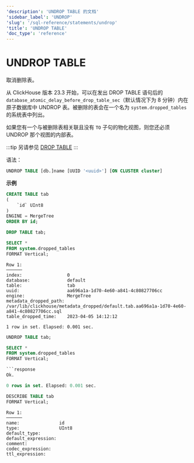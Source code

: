 ```yaml
---
'description': 'UNDROP TABLE 的文档'
'sidebar_label': 'UNDROP'
'slug': '/sql-reference/statements/undrop'
'title': 'UNDROP TABLE'
'doc_type': 'reference'
---
```



# UNDROP TABLE

取消删除表。

从 ClickHouse 版本 23.3 开始，可以在发出 DROP TABLE 语句后的 `database_atomic_delay_before_drop_table_sec`（默认情况下为 8 分钟）内在原子数据库中 UNDROP 表。被删除的表会在一个名为 `system.dropped_tables` 的系统表中列出。

如果您有一个与被删除表相关联且没有 `TO` 子句的物化视图，则您还必须 UNDROP 那个视图的内部表。

:::tip
另请参见 [DROP TABLE](/sql-reference/statements/drop.md)
:::

语法：

```sql
UNDROP TABLE [db.]name [UUID '<uuid>'] [ON CLUSTER cluster]
```

**示例**

```sql
CREATE TABLE tab
(
    `id` UInt8
)
ENGINE = MergeTree
ORDER BY id;

DROP TABLE tab;

SELECT *
FROM system.dropped_tables
FORMAT Vertical;
```

```response
Row 1:
──────
index:                 0
database:              default
table:                 tab
uuid:                  aa696a1a-1d70-4e60-a841-4c80827706cc
engine:                MergeTree
metadata_dropped_path: /var/lib/clickhouse/metadata_dropped/default.tab.aa696a1a-1d70-4e60-a841-4c80827706cc.sql
table_dropped_time:    2023-04-05 14:12:12

1 row in set. Elapsed: 0.001 sec. 
```

```sql
UNDROP TABLE tab;

SELECT *
FROM system.dropped_tables
FORMAT Vertical;

```response
Ok.

0 rows in set. Elapsed: 0.001 sec. 
```

```sql
DESCRIBE TABLE tab
FORMAT Vertical;
```

```response
Row 1:
──────
name:               id
type:               UInt8
default_type:       
default_expression: 
comment:            
codec_expression:   
ttl_expression:     
```
